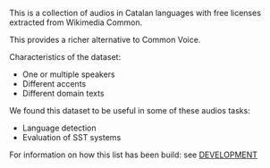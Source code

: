 This is a collection of audios in Catalan languages with free licenses extracted from Wikimedia Common.

This provides a richer alternative to Common Voice.

Characteristics of the dataset:
* One or multiple speakers
* Different accents
* Different domain texts

We found this dataset to be useful in some of these audios tasks:
* Language detection
* Evaluation of SST systems


For information on how this list has been build: see [DEVELOPMENT](DEVELOPMENT.md)


